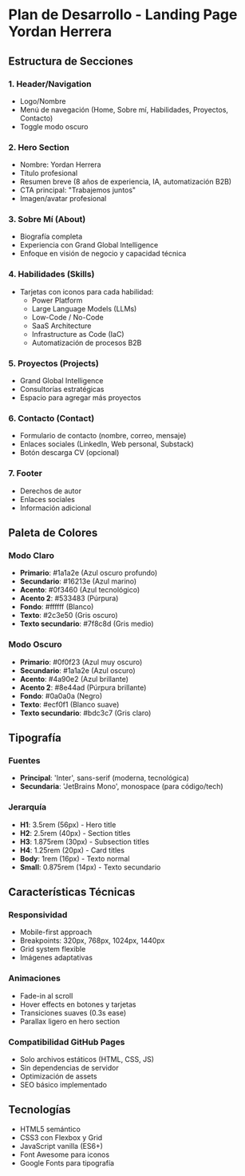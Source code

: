 # Plan de Desarrollo - Landing Page Yordan Herrera

## Estructura de Secciones

### 1. Header/Navigation
- Logo/Nombre
- Menú de navegación (Home, Sobre mí, Habilidades, Proyectos, Contacto)
- Toggle modo oscuro

### 2. Hero Section
- Nombre: Yordan Herrera
- Título profesional
- Resumen breve (8 años de experiencia, IA, automatización B2B)
- CTA principal: "Trabajemos juntos"
- Imagen/avatar profesional

### 3. Sobre Mí (About)
- Biografía completa
- Experiencia con Grand Global Intelligence
- Enfoque en visión de negocio y capacidad técnica

### 4. Habilidades (Skills)
- Tarjetas con iconos para cada habilidad:
  - Power Platform
  - Large Language Models (LLMs)
  - Low-Code / No-Code
  - SaaS Architecture
  - Infrastructure as Code (IaC)
  - Automatización de procesos B2B

### 5. Proyectos (Projects)
- Grand Global Intelligence
- Consultorías estratégicas
- Espacio para agregar más proyectos

### 6. Contacto (Contact)
- Formulario de contacto (nombre, correo, mensaje)
- Enlaces sociales (LinkedIn, Web personal, Substack)
- Botón descarga CV (opcional)

### 7. Footer
- Derechos de autor
- Enlaces sociales
- Información adicional

## Paleta de Colores

### Modo Claro
- **Primario**: #1a1a2e (Azul oscuro profundo)
- **Secundario**: #16213e (Azul marino)
- **Acento**: #0f3460 (Azul tecnológico)
- **Acento 2**: #533483 (Púrpura)
- **Fondo**: #ffffff (Blanco)
- **Texto**: #2c3e50 (Gris oscuro)
- **Texto secundario**: #7f8c8d (Gris medio)

### Modo Oscuro
- **Primario**: #0f0f23 (Azul muy oscuro)
- **Secundario**: #1a1a2e (Azul oscuro)
- **Acento**: #4a90e2 (Azul brillante)
- **Acento 2**: #8e44ad (Púrpura brillante)
- **Fondo**: #0a0a0a (Negro)
- **Texto**: #ecf0f1 (Blanco suave)
- **Texto secundario**: #bdc3c7 (Gris claro)

## Tipografía

### Fuentes
- **Principal**: 'Inter', sans-serif (moderna, tecnológica)
- **Secundaria**: 'JetBrains Mono', monospace (para código/tech)

### Jerarquía
- **H1**: 3.5rem (56px) - Hero title
- **H2**: 2.5rem (40px) - Section titles
- **H3**: 1.875rem (30px) - Subsection titles
- **H4**: 1.25rem (20px) - Card titles
- **Body**: 1rem (16px) - Texto normal
- **Small**: 0.875rem (14px) - Texto secundario

## Características Técnicas

### Responsividad
- Mobile-first approach
- Breakpoints: 320px, 768px, 1024px, 1440px
- Grid system flexible
- Imágenes adaptativas

### Animaciones
- Fade-in al scroll
- Hover effects en botones y tarjetas
- Transiciones suaves (0.3s ease)
- Parallax ligero en hero section

### Compatibilidad GitHub Pages
- Solo archivos estáticos (HTML, CSS, JS)
- Sin dependencias de servidor
- Optimización de assets
- SEO básico implementado

## Tecnologías
- HTML5 semántico
- CSS3 con Flexbox y Grid
- JavaScript vanilla (ES6+)
- Font Awesome para iconos
- Google Fonts para tipografía

